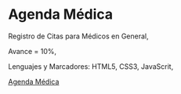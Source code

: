# Agenda Médica

Registro de Citas para Médicos en General,

Avance = 10%,

Lenguajes y Marcadores: HTML5, CSS3, JavaScrit,

[Agenda Médica](http://agenda.nymbuz.com)

